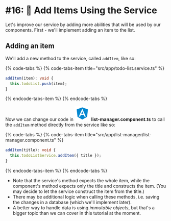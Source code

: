 # \#16: 🎁 Add Items Using the Service

Let's improve our service by adding more abilities that will be used by our components. First - we'll implement adding an item to the list.

## Adding an item

We'll add a new method to the service, called `addItem`, like so:

{% code-tabs %}
{% code-tabs-item title="src/app/todo-list.service.ts" %}
```typescript
addItem(item): void {
  this.todoList.push(item);
}
```
{% endcode-tabs-item %}
{% endcode-tabs %}

Now we can change our code in ![](.gitbook/assets/component.svg) **list-manager.component.ts** to call the `addItem` method directly from the service like so:

{% code-tabs %}
{% code-tabs-item title="src/app/list-manager/list-manager.component.ts" %}
```typescript
addItem(title): void {
  this.todoListService.addItem({ title });
}
```
{% endcode-tabs-item %}
{% endcode-tabs %}

* Note that the service's method expects the whole item, while the component's method expects only the title and constructs the item. \(You may decide to let the service construct the item from the title.\)
* There may be additional logic when calling these methods, i.e. saving the changes in a database \(which we'll implement later\).
* A better way to handle data is using _immutable objects_, but that's a bigger topic than we can cover in this tutorial at the moment.

